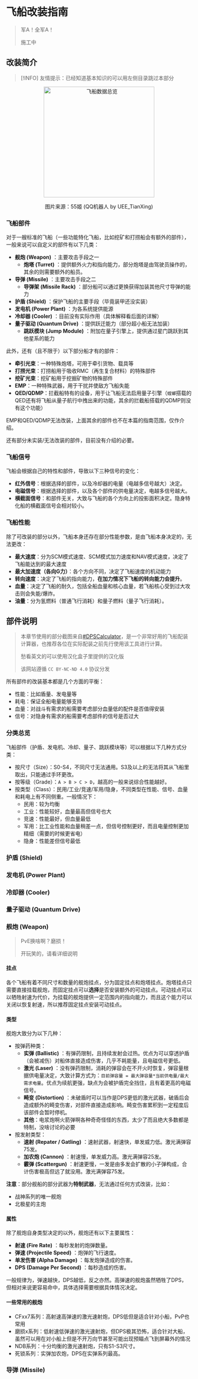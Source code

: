 # 飞船改装指南

> 军A！全军A！
> 
> 施工中

## 改装简介

> [!INFO]
> 友情提示：已经知道基本知识的可以用左侧目录跳过本部分

<center>

<img src="https://pic1.imgdb.cn/item/67f210880ba3d5a1d7ee7abe.jpg" width="300" alt="飞船数据总览">

图片来源：55姬 (QQ机器人 by UEE_TianXing)</center>

### 飞船部件

对于一艘标准的飞船（一些功能特化飞船，比如挖矿和打捞船会有额外的部件），一般来说可以自定义的部件有以下几类：

- **舰炮 (Weapon)** ：主要攻击手段之一
    - **炮塔 (Turret)** ：提供额外火力和指向能力，部分炮塔是由驾驶员操作的，其余的则需要额外的船员。
- **导弹 (Missile)** ：主要攻击手段之二
    - **导弹架 (Missile Rack)** ：部分船可以通过更换获得加装其他尺寸导弹的能力
- **护盾 (Shield)** ：保护飞船的主要手段（毕竟装甲还没实装）
- **发电机 (Power Plant)** ：为各系统提供能源
- **冷却器 (Cooler)** ：目前没有实际作用（具体解释看后面的详解）
- **量子驱动 (Quantum Drive)** ：提供跃迁能力（部分超小船无法加装）
    - **跳跃模块 (Jump Module)** ：附加在量子引擎上，提供通过星门跳跃到其他星系的能力

此外，还有（且不限于）以下部分船才有的部件：
- **牵引光束**：一种特殊炮塔，可用于牵引货物、载具等
- **打捞光束**：打捞船用于吸收RMC（再生复合材料）的特殊部件
- **挖矿光束**：挖矿船用于挖掘矿物的特殊部件
- **EMP**：一种特殊武器，用于干扰并使敌方飞船失能
- **QED/QDMP**：拦截船特有的设备，用于让飞船无法启用量子引擎（`螳螂`搭载的QED还有将飞船从量子航行中拽出来的功能，其余的拦截船搭载的QDMP则没有这个功能）

EMP和QED/QDMP无法改装，上面其余的部件也不在本篇的指南范围，仅作介绍。

还有部分未实装/无法改装的部件，目前没有介绍的必要。

### 飞船信号

飞船会根据自己的特性和部件，导致以下三种信号的变化：
- **红外信号**：根据选择的部件，以及冷却器的电量（电越多信号越大）决定。
- **电磁信号**：根据选择的部件，以及各个部件的供电量决定，电越多信号越大。
- **横截面信号**：和部件无关，大致与飞船的各个方向上的投影面积决定。隐身特化船的横截面信号会相对较小。

### 飞船性能

除了可改装的部分以外，飞船本身还存在部分性能参数，是由飞船本身决定的，无法更改：
- **最大速度**：分为SCM模式速度、SCM模式加力速度和NAV模式速度，决定了飞船能达到的最大速度
- **最大加速度（各向G力）**：各个方向不同，决定了飞船速度的机动能力
- **转向速度**：决定了飞船的指向能力，**在加力情况下飞船的转向能力会提升**。
- **血量**：决定了飞船的耐久，包括全船血量和核心血量，若飞船核心受到过大攻击则会失能/爆炸。
- **油量**：分为氢燃料（普通飞行消耗）和量子燃料（量子飞行消耗）。

## 部件说明

> 本章节使用的部分截图来自[#DPSCalculator](https://www.erkul.games/)，是一个非常好用的飞船配装计算器，也推荐各位在实际配装之前先行使用该工具进行计算。
> 
> 愁看英文的可以使用汉化盒子里提供的汉化版
> 
> 该网站遵循 `CC BY-NC-ND 4.0` 协议分发

所有部件的改装基本都是几个方面的平衡：
- 性能：比如盾量、发电量等
- 耗电：保证全船电量能够支持
- 血量：对战斗有需求的船需要考虑部分血量低的配件是否值得安装
- 信号：对隐身有需求的船需要考虑部件的信号是否过大

### 分类总览

飞船部件（护盾、发电机、冷却、量子、跳跃模块等）可以根据以下几种方式分类：

- 按尺寸（Size）：S0-S4，不同尺寸无法通用。S3及以上的无法将其从飞船里取出，只能通过手环更改。
- 按等级（Grade）：`A > B > C > D`，越高的一般来说综合性能越好。
- 按类型（Class）：民用/工业/竞速/军用/隐身，不同类型在性能、信号、血量和耗电上有不同侧重。一般情况下：
    - 民用：较为均衡
    - 工业：性能较好，血量最高但信号也大
    - 竞速：性能最好，但血量最低
    - 军用：比工业性能和血量稍差一点，但信号控制更好，而且电量控制更加精细（需要的时候更省电）
    - 隐身：性能差但信号最低

### 护盾 (Shield)



### 发电机 (Power Plant)

### 冷却器 (Cooler)

### 量子驱动 (Quantum Drive)

### 舰炮 (Weapon)

> PvE换啥啊？磨损！
> 
> 开玩笑的，请看详细说明

#### 挂点

各个飞船有着不同尺寸和数量的舰炮挂点，分为固定挂点和炮塔挂点。炮塔挂点只需要直接挂载舰炮，而固定挂点可以**选择**是否安装额外的可动挂点。可动挂点可以以牺牲射速为代价，为挂载的舰炮提供一定范围内的指向能力，而且这个能力可以关闭以恢复射速，所以推荐固定挂点安装可动挂点。

#### 类型

舰炮大致分为以下几种：
- 按弹药种类：
    - **实弹 (Ballistic)** ：有弹药限制，且持续发射会过热。优点为可以穿透护盾（会被减伤）对船体直接造成伤害，几乎不耗能量，且电磁信号更低。
    - **激光 (Laser)** ：没有弹药限制，消耗的弹容会在不开火时恢复，弹容量根据供电量决定，大致计算方式为：`目前弹容量 = 最大弹容量*当前供电量/最大需求电量`。优点为续航更强，缺点为会被护盾完全挡住，且有着更高的电磁信号。
    - **畸变 (Distortion)** ：未破盾时可以当作是DPS更低的激光武器，破盾后会造成额外的畸变伤害，对部件直接造成影响。畸变伤害累积到一定程度后该部件会暂时停机。
    - **其他**：电浆炮啊火箭弹啊各种奇奇怪怪的东西，太少了而且绝大多数都是特制，没啥讨论的必要
- 按发射类型：
    - **速射 (Repater / Gatling)** ：速射武器，射速快，单发威力低。激光满弹容75发。
    - **加农炮 (Cannon)** ：射速慢，单发威力高。激光满弹容25发。
    - **霰弹 (Scattergun)** ：射速更慢，一发是由多发会扩散的小子弹构成，合计伤害极高但远了就没用。激光满弹容75发。

**注意**：部分舰船的部分武器为**特制武器**，无法通过任何方式改装，比如：
- 战神系列的唯一舰炮
- 北极星的主炮

#### 属性

除了舰炮自身类型决定的以外，舰炮还有以下主要属性：
- **射速 (Fire Rate)** ：每秒发射的炮弹数量。
- **弹速 (Projectile Speed)** ：炮弹的飞行速度。
- **单发伤害 (Alpha Damage)** ：每发炮弹造成的伤害。
- **DPS (Damage Per Second)** ：每秒造成的伤害。

一般规律为，弹速越快，DPS越低，反之亦然。高弹速的舰炮虽然牺牲了DPS，但相对来说更容易命中，具体选择需要根据具体情况决定。

#### 一些常用的舰炮

- CFxx7系列：高射速高弹速的激光速射炮，DPS低但是适合针对小船，PvP也常用
- 磨损x系列：低射速低弹速的激光速射炮，但DPS极其恐怖，适合针对大船，虽然可以用在对小船上但是不开万向节甚至可能出现预瞄点飞到屏幕外的情况
- NDB系列：十分均衡的激光速射炮，只有S1-S3尺寸。
- 死锁系列：实弹加农炮，DPS在实弹系列最高。

### 导弹 (Missile)

